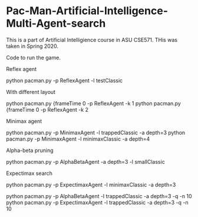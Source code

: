 # Pac-Man-Artificial-Intelligence-Multi-Agent-search

This is a part of Artificial Intelligience course in ASU CSE571. THis was taken in Spring 2020.

Code to run the game.

Reflex agent

python pacman.py -p ReflexAgent -l testClassic

With different layout

python pacman.py {frameTime 0 -p ReflexAgent -k 1
python pacman.py {frameTime 0 -p ReflexAgent -k 2

Minimax agent

python pacman.py -p MinimaxAgent -l trappedClassic -a depth=3
python pacman.py -p MinimaxAgent -l minimaxClassic -a depth=4


Alpha-beta pruning

python pacman.py -p AlphaBetaAgent -a depth=3 -l smallClassic

Expectimax search

python pacman.py -p ExpectimaxAgent -l minimaxClassic -a depth=3

python pacman.py -p AlphaBetaAgent -l trappedClassic -a depth=3 -q -n 10
python pacman.py -p ExpectimaxAgent -l trappedClassic -a depth=3 -q -n 10
